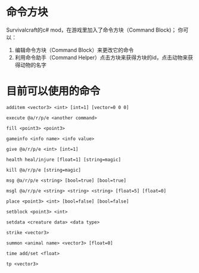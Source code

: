 # 命令方块
Survivalcraft的c# mod，在游戏里加入了命令方块（Command Block)；
你可以：
1. 编辑命令方块（Command Block）来更改它的命令
2. 利用命令助手（Command Helper）点击方块来获得方块的id，点击动物来获得动物的名字
# 目前可以使用的命令
```
additem <vector3> <int> [int=1] [vector=0 0 0]

execute @a/r/p/e <another command>

fill <point3> <point3>

gameinfo <info name> <info value>

give @a/r/p/e <int> [int=1]

health heal/injure [float=1] [string=magic]

kill @a/r/p/e [string=magic]

msg @a/r/p/e <string> [bool=true] [bool=true]

msgl @a/r/p/e <string> <string> <string> [float=5] [float=0]

place <point3> <int> [bool=false] [bool=false]

setblock <point3> <int>

setdata <creature data> <data type>

strike <vector3>

summon <animal name> <vector3> [float=0]

time add/set <float>

tp <vector3>
```

